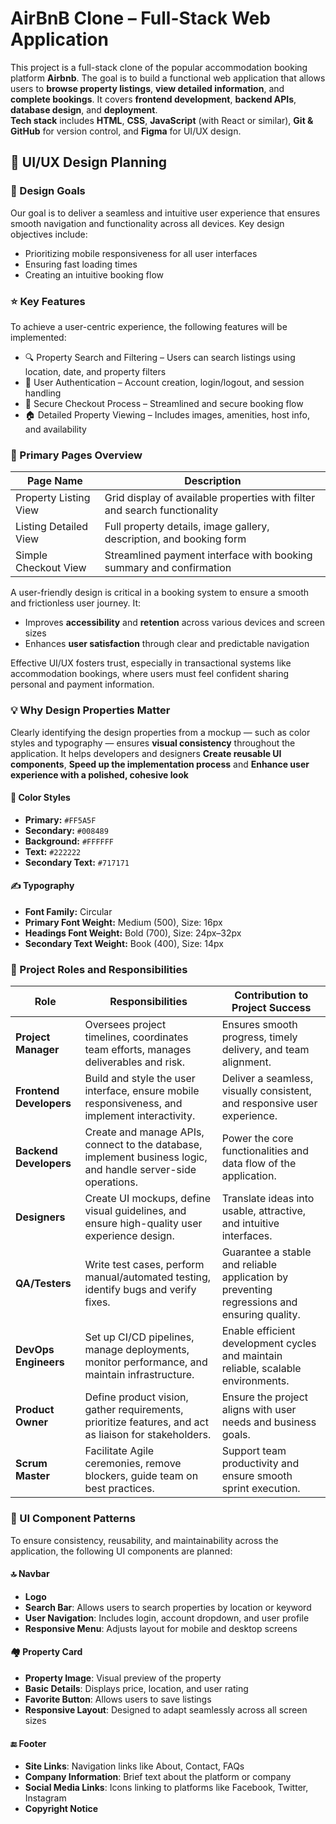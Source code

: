 # AirBnB Clone – Full-Stack Web Application

This project is a full-stack clone of the popular accommodation booking platform **Airbnb**. The goal is to build a functional web application that allows users to **browse property listings**, **view detailed information**, and **complete bookings**. It covers **frontend development**, **backend APIs**, **database design**, and **deployment**.  
**Tech stack** includes **HTML**, **CSS**, **JavaScript** (with React or similar), **Git & GitHub** for version control, and **Figma** for UI/UX design.

## 🎨 UI/UX Design Planning

### 🎯 Design Goals

Our goal is to deliver a seamless and intuitive user experience that ensures smooth navigation and functionality across all devices. Key design objectives include:

- Prioritizing mobile responsiveness for all user interfaces
- Ensuring fast loading times
- Creating an intuitive booking flow

### ⭐ Key Features

To achieve a user-centric experience, the following features will be implemented:

- 🔍 Property Search and Filtering – Users can search listings using location, date, and property filters
- 👤 User Authentication – Account creation, login/logout, and session handling
- 🔐 Secure Checkout Process – Streamlined and secure booking flow
- 🏠 Detailed Property Viewing – Includes images, amenities, host info, and availability

### 🧾 Primary Pages Overview

| Page Name             | Description                                                               |
| --------------------- | ------------------------------------------------------------------------- |
| Property Listing View | Grid display of available properties with filter and search functionality |
| Listing Detailed View | Full property details, image gallery, description, and booking form       |
| Simple Checkout View  | Streamlined payment interface with booking summary and confirmation       |

A user-friendly design is critical in a booking system to ensure a smooth and frictionless user journey. It:

- Improves **accessibility** and **retention** across various devices and screen sizes
- Enhances **user satisfaction** through clear and predictable navigation

Effective UI/UX fosters trust, especially in transactional systems like accommodation bookings, where users must feel confident sharing personal and payment information.

### 💡 Why Design Properties Matter

Clearly identifying the design properties from a mockup — such as color styles and typography — ensures **visual consistency** throughout the application. It helps developers and designers **Create reusable UI components**, **Speed up the implementation process** and **Enhance user experience with a polished, cohesive look**

#### 🎨 Color Styles

- **Primary:** `#FF5A5F`
- **Secondary:** `#008489`
- **Background:** `#FFFFFF`
- **Text:** `#222222`
- **Secondary Text:** `#717171`

#### ✍️ Typography

- **Font Family:** Circular
- **Primary Font Weight:** Medium (500), Size: 16px
- **Headings Font Weight:** Bold (700), Size: 24px–32px
- **Secondary Text Weight:** Book (400), Size: 14px

### 👥 Project Roles and Responsibilities

| **Role**                | **Responsibilities**                                                                                          | **Contribution to Project Success**                                                         |
| ----------------------- | ------------------------------------------------------------------------------------------------------------- | ------------------------------------------------------------------------------------------- |
| **Project Manager**     | Oversees project timelines, coordinates team efforts, manages deliverables and risk.                          | Ensures smooth progress, timely delivery, and team alignment.                               |
| **Frontend Developers** | Build and style the user interface, ensure mobile responsiveness, and implement interactivity.                | Deliver a seamless, visually consistent, and responsive user experience.                    |
| **Backend Developers**  | Create and manage APIs, connect to the database, implement business logic, and handle server-side operations. | Power the core functionalities and data flow of the application.                            |
| **Designers**           | Create UI mockups, define visual guidelines, and ensure high-quality user experience design.                  | Translate ideas into usable, attractive, and intuitive interfaces.                          |
| **QA/Testers**          | Write test cases, perform manual/automated testing, identify bugs and verify fixes.                           | Guarantee a stable and reliable application by preventing regressions and ensuring quality. |
| **DevOps Engineers**    | Set up CI/CD pipelines, manage deployments, monitor performance, and maintain infrastructure.                 | Enable efficient development cycles and maintain reliable, scalable environments.           |
| **Product Owner**       | Define product vision, gather requirements, prioritize features, and act as liaison for stakeholders.         | Ensure the project aligns with user needs and business goals.                               |
| **Scrum Master**        | Facilitate Agile ceremonies, remove blockers, guide team on best practices.                                   | Support team productivity and ensure smooth sprint execution.                               |

### 🧩 UI Component Patterns

To ensure consistency, reusability, and maintainability across the application, the following UI components are planned:

#### 🔝 Navbar

- **Logo**
- **Search Bar**: Allows users to search properties by location or keyword
- **User Navigation**: Includes login, account dropdown, and user profile
- **Responsive Menu**: Adjusts layout for mobile and desktop screens

#### 🏘️ Property Card

- **Property Image**: Visual preview of the property
- **Basic Details**: Displays price, location, and user rating
- **Favorite Button**: Allows users to save listings
- **Responsive Layout**: Designed to adapt seamlessly across all screen sizes

#### 🔚 Footer

- **Site Links**: Navigation links like About, Contact, FAQs
- **Company Information**: Brief text about the platform or company
- **Social Media Links**: Icons linking to platforms like Facebook, Twitter, Instagram
- **Copyright Notice**
